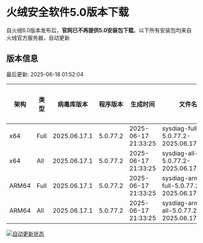 # 火绒安全软件5.0版本下载 

自火绒6.0版本发布后，**官网已不再提供5.0安装包下载**。以下所有安装包均来自火绒官方服务器，自动更新

<!-- TABLE_START -->

## 版本信息

最后更新: 2025-06-18 01:52:04

| 架构    | 类型   | 病毒库版本 | 程序版本  | 生成时间 | 文件名 | 大小 | 下载链接    |
|---------|-------|------------|----------|----------|--------|------|----------|
| x64     | Full | 2025.06.17.1 | 5.0.77.2 | 2025-06-17 21:33:25 | sysdiag-full-5.0.77.2-2025.06.17.1.exe | 27.88M | [下载](https://down-tencent.huorong.cn/sysdiag-full-5.0.77.2-2025.06.17.1.exe) |
| x64     | All  | 2025.06.17.1 | 5.0.77.2 | 2025-06-17 21:33:25 | sysdiag-all-5.0.77.2-2025.06.17.1.exe | 27.88M | [下载](https://down-tencent.huorong.cn/sysdiag-all-5.0.77.2-2025.06.17.1.exe) |
| ARM64   | Full | 2025.06.17.1 | 5.0.77.2 | 2025-06-17 21:33:25 | sysdiag-arm64-full-5.0.77.2-2025.06.17.1.exe | 27.59M | [下载](https://down-tencent.huorong.cn/sysdiag-arm64-full-5.0.77.2-2025.06.17.1.exe) |
| ARM64   | All  | 2025.06.17.1 | 5.0.77.2 | 2025-06-17 21:33:25 | sysdiag-arm64-all-5.0.77.2-2025.06.17.1.exe | 27.59M | [下载](https://down-tencent.huorong.cn/sysdiag-arm64-all-5.0.77.2-2025.06.17.1.exe) |

<!-- TABLE_END -->

[![自动更新状态](https://github.com/J54264/Huorong-Version/actions/workflows/update.yml/badge.svg)](https://github.com/J54264/Huorong-Version/actions)

